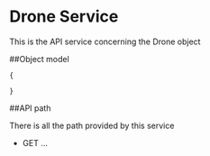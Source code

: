 # Drone Service
This is the API service concerning the Drone object

##Object model
```
{

}
```

##API path

There is all the path provided by this service
- GET  ...

